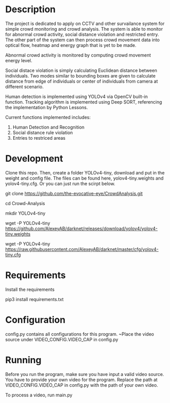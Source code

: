 # Description
The project is dedicated to apply on CCTV and other survailance system for simple crowd monitoring and crowd analysis. The system is able to monitor for abnormal crowd activity, social distance violation and restricted entry. The other part of the system can then process crowd movement data into optical flow, heatmap and energy graph that is yet to be made.

Abnormal crowd activity is monitored by computing crowd movement energy level.

Social distace violation is simply calculating Euclidean distance between individuals. Two modes similar to bounding boxes are given to calculate distance from edge of individuals or center of individuals from camera at different scenario.

Human detection is implemented using YOLOv4 via OpenCV built-in function. Tracking algorithm is implemented using Deep SORT, referencing the implementation by Python Lessons.

Current functions implemented includes:
1. Human Detection and Recognition
2. Social distance rule violation
3. Entries to restriced areas

# Development
 Clone this repo. Then, create a folder YOLOv4-tiny, download and put in the weight and config file. The files can be found here, yolov4-tiny.weights and yolov4-tiny.cfg. Or you can just run the scirpt below.

git clone https://github.com/the-evocative-eye/CrowdAnalysis.git

cd Crowd-Analysis

mkdir YOLOv4-tiny

wget -P YOLOv4-tiny https://github.com/AlexeyAB/darknet/releases/download/yolov4/yolov4-tiny.weights

wget -P YOLOv4-tiny https://raw.githubusercontent.com/AlexeyAB/darknet/master/cfg/yolov4-tiny.cfg

# Requirements
Install the requirements

pip3 install requirements.txt

# Configuration
config.py contains all configurations for this program.
~Place the video source under VIDEO_CONFIG.VIDEO_CAP in config.py


# Running
Before you run the program, make sure you have input a valid video source. You have to provide your own video for the program. Replace the path at VIDEO_CONFIG.VIDEO_CAP in config.py with the path of your own video.

To process a video, run main.py

